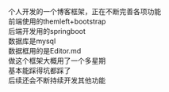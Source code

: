 个人开发的一个博客框架，正在不断完善各项功能<br>
前端使用的themleft+bootstrap<br>
后端开发用的springboot<br>
数据库是mysql<br>
数据框用的是Editor.md<br>
做这个框架大概用了一个多星期<br>
基本能踩得坑都踩了<br>
后续还会不断持续开发其他功能<br>


